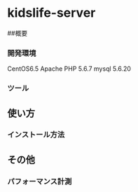 # kidslife-server
##概要

### 開発環境
CentOS6.5
Apache
PHP 5.6.7
mysql 5.6.20
### ツール

## 使い方
### インストール方法

## その他
### パフォーマンス計測